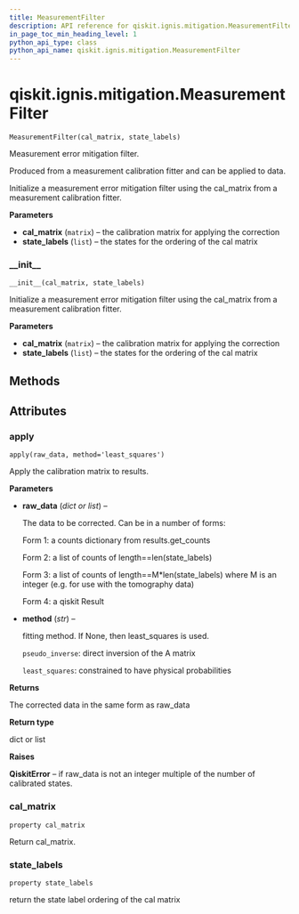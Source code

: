 ```yaml
---
title: MeasurementFilter
description: API reference for qiskit.ignis.mitigation.MeasurementFilter
in_page_toc_min_heading_level: 1
python_api_type: class
python_api_name: qiskit.ignis.mitigation.MeasurementFilter
---
```


# qiskit.ignis.mitigation.MeasurementFilter

<span id="qiskit.ignis.mitigation.MeasurementFilter" />

`MeasurementFilter(cal_matrix, state_labels)`

Measurement error mitigation filter.

Produced from a measurement calibration fitter and can be applied to data.

Initialize a measurement error mitigation filter using the cal\_matrix from a measurement calibration fitter.

**Parameters**

*   **cal\_matrix** (`matrix`) – the calibration matrix for applying the correction
*   **state\_labels** (`list`) – the states for the ordering of the cal matrix

### \_\_init\_\_

<span id="qiskit.ignis.mitigation.MeasurementFilter.__init__" />

`__init__(cal_matrix, state_labels)`

Initialize a measurement error mitigation filter using the cal\_matrix from a measurement calibration fitter.

**Parameters**

*   **cal\_matrix** (`matrix`) – the calibration matrix for applying the correction
*   **state\_labels** (`list`) – the states for the ordering of the cal matrix

## Methods

## Attributes

### apply

<span id="qiskit.ignis.mitigation.MeasurementFilter.apply" />

`apply(raw_data, method='least_squares')`

Apply the calibration matrix to results.

**Parameters**

*   **raw\_data** (*dict or list*) –

    The data to be corrected. Can be in a number of forms:

    Form 1: a counts dictionary from results.get\_counts

    Form 2: a list of counts of length==len(state\_labels)

    Form 3: a list of counts of length==M\*len(state\_labels) where M is an integer (e.g. for use with the tomography data)

    Form 4: a qiskit Result

*   **method** (*str*) –

    fitting method. If None, then least\_squares is used.

    `pseudo_inverse`: direct inversion of the A matrix

    `least_squares`: constrained to have physical probabilities

**Returns**

The corrected data in the same form as raw\_data

**Return type**

dict or list

**Raises**

**QiskitError** – if raw\_data is not an integer multiple of the number of calibrated states.

### cal\_matrix

<span id="qiskit.ignis.mitigation.MeasurementFilter.cal_matrix" />

`property cal_matrix`

Return cal\_matrix.

### state\_labels

<span id="qiskit.ignis.mitigation.MeasurementFilter.state_labels" />

`property state_labels`

return the state label ordering of the cal matrix

